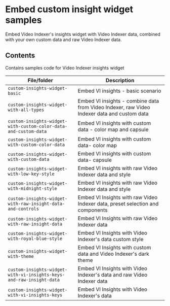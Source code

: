 # Embed custom insight widget samples

Embed Video Indexer's insights widget with Video Indexer data, combined with your own custom data and raw Video Indexer data. 

## Contents

Contains samples code for Video Indexer insights widget

| File/folder                                                          | Description                                                                                 |
|----------------------------------------------------------------------|---------------------------------------------------------------------------------------------|
| `custom-insights-widget-basic`                                       | Embed VI insights - basic scenario                                                          |
| `custom-insights-widget-with-all-types`                              | Embed VI insights - combine data from Video Indexer, raw Video Indexer data and custom data |
| `custom-insights-widget-with-custom-color-data-and-custom-data`      | Embed VI insights with custom data - color map and capsule                                  |
| `custom-insights-widget-with-custom-color-data`                      | Embed VI insights with custom data- color map                                               |
| `custom-insights-widget-with-custom-data`                            | Embed VI insights with custom data- capsule                                                 |
| `custom-insights-widget-with-low-key-style`                          | Embed VI insights with raw Video Indexer data and style                                     |
| `custom-insights-widget-with-midnight-style`                         | Embed VI insights with raw Video Indexer data and style                                     |
| `custom-insights-widget-with-raw-insight-data-and-controls`          | Embed VI Insights with raw Video Indexer data, preset selection and components              |
| `custom-insights-widget-with-raw-insight-data`                       | Embed VI Insights with raw Video Indexer data                                               |
| `custom-insights-widget-with-royal-blue-style`                       | Embed VI Insights with Video Indexer's data custom style                                    |
| `custom-insights-widget-with-theme`                                  | Embed VI Insights with custom data and Video Indexer's dark theme                           |
| `custom-insights-widget-with-vi-insights-keys-and-raw-insight-data`  | Embed VI Insights with Video Indexer's data and raw Video Indexer data                      |
| `custom-insights-widget-with-vi-insights-keys`                       | Embed VI Insights with Video Indexer's data                                                 |